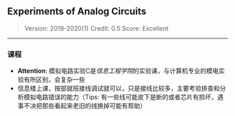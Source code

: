 ## Experiments of Analog Circuits

> Version: 2019-2020(1)
> Credit: 0.5
> Score: Excellent
> 

----------

### 课程

- **Attention**: 模拟电路实验C是*信息工程学院*的实验课，与计算机专业的模电实验有所区别，会复杂一些
- 信息楼上课，按部就班接线调试就可以，只是接线比较多，主要考验排查和分析模拟电路错误的能力（Tips: 有一些线可能皮下是断的或者芯片有损坏，遇事不决把那些看起来老旧的线换掉可能有帮助）
